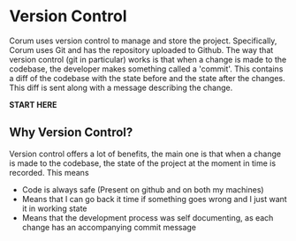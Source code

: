 # Version Control

Corum uses version control to manage and store the project. Specifically, Corum
uses Git and has the repository uploaded to Github. The way that version control
(git in particular) works is that when a change is made to the codebase, the
developer makes something called a 'commit'. This contains a diff of the
codebase with the state before and the state after the changes. This diff is
sent along with a message describing the change.

**START HERE**

## Why Version Control?

Version control offers a lot of benefits, the main one is that when a change is
made to the codebase, the state of the project at the moment in time is
recorded. This means

* Code is always safe (Present on github and on both my machines)
* Means that I can go back it time if something goes wrong and I just want it in
  working state
* Means that the development process was self documenting, as each change has an
  accompanying commit message
